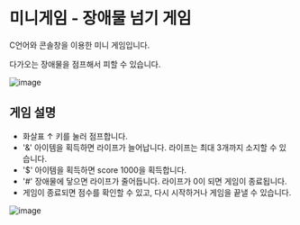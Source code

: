 # 미니게임 - 장애물 넘기 게임

C언어와 콘솔창을 이용한 미니 게임입니다.

다가오는 장애물을 점프해서 피할 수 있습니다.

![image](https://user-images.githubusercontent.com/57720521/192632274-31638918-e4d0-4d3e-8601-962f1b93df14.png)

## 게임 설명
- 화살표 ↑ 키를 눌러 점프합니다.
- '&' 아이템을 획득하면 라이프가 늘어납니다. 라이프는 최대 3개까지 소지할 수 있습니다.
- '$' 아이템을 획득하면 score 1000을 획득합니다.
- '#' 장애물에 닿으면 라이프가 줄어듭니다. 라이프가 0이 되면 게임이 종료됩니다.
- 게임이 종료되면 점수를 확인할 수 있고, 다시 시작하거나 게임을 끝낼 수 있습니다. 

![image](https://user-images.githubusercontent.com/57720521/192632483-3f2309ce-59de-4981-b61e-586622bd7906.png)

